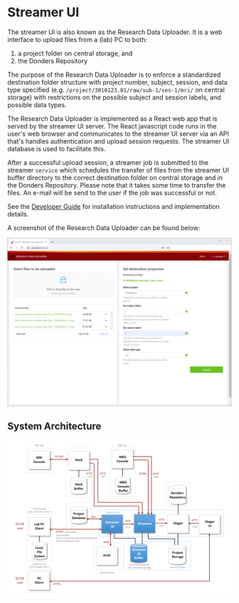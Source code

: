 # Streamer UI

The streamer UI is also known as the Research Data Uploader. It is a web interface to upload files from a (lab) PC to both:

1. a project folder on central storage, and
2. the Donders Repository

The purpose of the Research Data Uploader is to enforce a standardized destination folder structure with project number, subject, session, and data type specified (e.g. `/project/3010123.01/raw/sub-1/ses-1/mri/` on central storage) with restrictions on the possible subject and session labels, and possible data types.

The Research Data Uploader is implemented as a React web app that is served by the streamer UI server. The React javascript code runs in the user's web browser and communicates to the streamer UI server via an API that's handles authentication and upload session requests. The streamer UI database is used to facilitate this. 

After a successful upload session, a streamer job is submitted to the streamer `service` which schedules the transfer of files from the streamer UI buffer directory to the correct destination folder on central storage and in the Donders Repository. Please note that it takes some time to transfer the files. An e-mail will be send to the user if the job was successful or not.

See the [Developer Guide](DEV.md) for installation instructions and implementation details.

A screenshot of the Research Data Uploader can be found below:

![Screenshot](./figures/screenshot-data-streamer-ui.png "Screenshot")

## System Architecture

![Architecture](./figures/architecture.png "Architecture")
